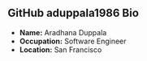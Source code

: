 ## GitHub aduppala1986 Bio

- **Name:** Aradhana Duppala
- **Occupation:** Software Engineer
- **Location:** San Francisco
